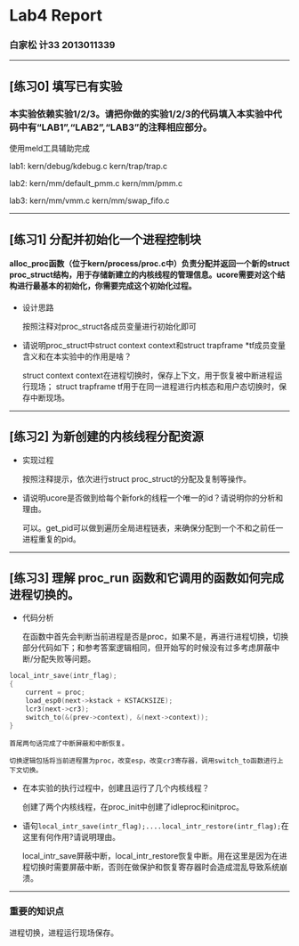 # Lab4 Report
### 白家松 计33 2013011339
---

## [练习0] 填写已有实验
### 本实验依赖实验1/2/3。请把你做的实验1/2/3的代码填入本实验中代码中有“LAB1”,“LAB2”,“LAB3”的注释相应部分。

使用meld工具辅助完成

lab1: kern/debug/kdebug.c kern/trap/trap.c

lab2: kern/mm/default_pmm.c kern/mm/pmm.c   

lab3: kern/mm/vmm.c kern/mm/swap_fifo.c

-----

## [练习1] 分配并初始化一个进程控制块

#### alloc_proc函数（位于kern/process/proc.c中）负责分配并返回一个新的struct proc_struct结构，用于存储新建立的内核线程的管理信息。ucore需要对这个结构进行最基本的初始化，你需要完成这个初始化过程。

+ 设计思路

    按照注释对proc_struct各成员变量进行初始化即可
    
+ 请说明proc_struct中struct context context和struct trapframe *tf成员变量含义和在本实验中的作用是啥？

    struct context context在进程切换时，保存上下文，用于恢复被中断进程运行现场；
    struct trapframe tf用于在同一进程进行内核态和用户态切换时，保存中断现场。
    
-----

## [练习2] 为新创建的内核线程分配资源

+ 实现过程
    
    按照注释提示，依次进行struct proc_struct的分配及复制等操作。
    
+ 请说明ucore是否做到给每个新fork的线程一个唯一的id？请说明你的分析和理由。

    可以。get_pid可以做到遍历全局进程链表，来确保分配到一个不和之前任一进程重复的pid。
    
-----

## [练习3] 理解 proc_run 函数和它调用的函数如何完成进程切换的。

+ 代码分析

    在函数中首先会判断当前进程是否是proc，如果不是，再进行进程切换，切换部分代码如下；和参考答案逻辑相同，但开始写的时候没有过多考虑屏蔽中断/分配失败等问题。
    
``` c++
local_intr_save(intr_flag);
{
    current = proc;
    load_esp0(next->kstack + KSTACKSIZE);
    lcr3(next->cr3);
    switch_to(&(prev->context), &(next->context));
}
```

    首尾两句话完成了中断屏蔽和中断恢复。
    
    切换逻辑包括将当前进程置为proc，改变esp，改变cr3寄存器，调用switch_to函数进行上下文切换。

+ 在本实验的执行过程中，创建且运行了几个内核线程？
    
    创建了两个内核线程，在proc_init中创建了idleproc和initproc。
    
+ 语句```local_intr_save(intr_flag);....local_intr_restore(intr_flag);```在这里有何作用?请说明理由。

    local_intr_save屏蔽中断，local_intr_restore恢复中断。用在这里是因为在进程切换时需要屏蔽中断，否则在做保护和恢复寄存器时会造成混乱导致系统崩溃。
    
-----

###  重要的知识点

进程切换，进程运行现场保存。
